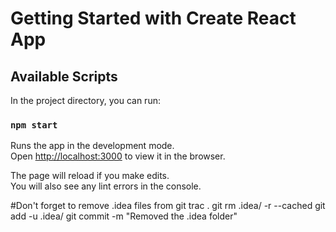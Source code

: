 # Getting Started with Create React App


## Available Scripts

In the project directory, you can run:

### `npm start`

Runs the app in the development mode.\
Open [http://localhost:3000](http://localhost:3000) to view it in the browser.

The page will reload if you make edits.\
You will also see any lint errors in the console.


#Don't forget to remove .idea  files from git trac .
git rm .idea/ -r --cached
git add -u .idea/
git commit -m "Removed the .idea folder"